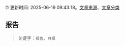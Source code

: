 :alarm_clock: 更新时间: 2025-06-19 09:43:18。[文章来源](/README.md)、[文章分类](/TAGS.md)

## 报告


> 关键字：`报告`、`月报`



